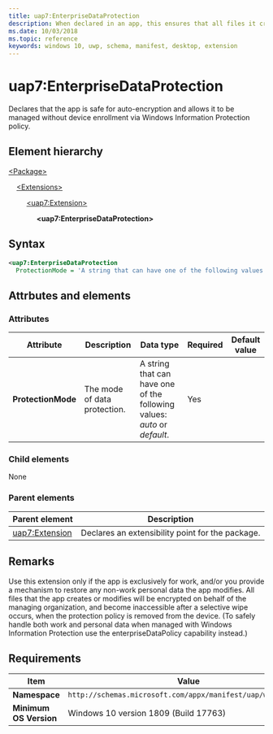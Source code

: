 ```yaml
---
title: uap7:EnterpriseDataProtection
description: When declared in an app, this ensures that all files it creates and clipboard/dragged items are encrypted.
ms.date: 10/03/2018
ms.topic: reference
keywords: windows 10, uwp, schema, manifest, desktop, extension 
---
```


# uap7:EnterpriseDataProtection

Declares that the app is safe for auto-encryption and allows it to be managed without device enrollment via Windows Information Protection policy.

## Element hierarchy

[\<Package\>](element-package.md)

&nbsp;&nbsp;&nbsp;&nbsp;[\<Extensions\>](element-extensions.md)

&nbsp;&nbsp;&nbsp;&nbsp; &nbsp;&nbsp;&nbsp;&nbsp;[\<uap7:Extension\>](element-uap7-extension.md)

&nbsp;&nbsp;&nbsp;&nbsp; &nbsp;&nbsp;&nbsp;&nbsp; &nbsp;&nbsp;&nbsp;&nbsp;**\<uap7:EnterpriseDataProtection\>**

## Syntax

```xml
<uap7:EnterpriseDataProtection
  ProtectionMode = 'A string that can have one of the following values: "auto" or "default".' />
```

## Attrbutes and elements

### Attributes

| Attribute | Description | Data type | Required | Default value |
|-|-|-|-|-|
| **ProtectionMode** | The mode of data protection. | A string that can have one of the following values: *auto* or *default*. | Yes |  |

### Child elements

None

### Parent elements

| Parent element | Description |
|-|-|
| [uap7:Extension](element-uap7-extension.md) | Declares an extensibility point for the package. |

## Remarks

Use this extension only if the app is exclusively for work, and/or you provide a mechanism to restore any non-work personal data the app modifies. All files that the app creates or modifies will be encrypted on behalf of the managing organization, and become inaccessible after a selective wipe occurs, when the protection policy is removed from the device. (To safely handle both work and personal data when managed with Windows Information Protection use the enterpriseDataPolicy capability instead.)

## Requirements

| Item | Value |
|--|--|
| **Namespace** | `http://schemas.microsoft.com/appx/manifest/uap/windows10/7` |
| **Minimum OS Version** | Windows 10 version 1809 (Build 17763) |
